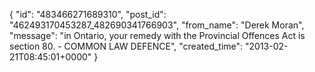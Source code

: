  {
   "id": "483466271689310",
   "post_id": "462493170453287_482690341766903",
   "from_name": "Derek Moran",
   "message": "in Ontario, your remedy with the Provincial Offences Act is section 80. - COMMON LAW DEFENCE",
   "created_time": "2013-02-21T08:45:01+0000"
 }
